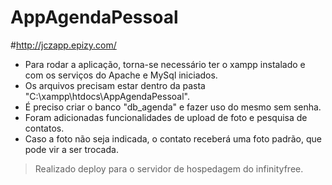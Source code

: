 # AppAgendaPessoal
#http://jczapp.epizy.com/

- Para rodar a aplicação, torna-se necessário ter o xampp instalado e com os serviços do Apache e MySql iniciados.
- Os arquivos precisam estar dentro da pasta "C:\xampp\htdocs\AppAgendaPessoal".
- É preciso criar o banco "db_agenda" e fazer uso do mesmo sem senha.
- Foram adicionadas funcionalidades de upload de foto e pesquisa de contatos.
- Caso a foto não seja indicada, o contato receberá uma foto padrão, que pode vir a ser trocada.

> Realizado deploy para o servidor de hospedagem do infinityfree.

